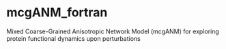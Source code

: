 # mcgANM_fortran
Mixed Coarse-Grained Anisotropic Network Model (mcgANM) for exploring protein functional dynamics upon perturbations
